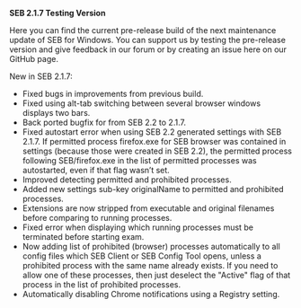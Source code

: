 **SEB 2.1.7 Testing Version**

Here you can find the current pre-release build of the next maintenance update of SEB for Windows. You can support us by testing the pre-release version and give feedback in our forum or by creating an issue here on our GitHub page. 

New in SEB 2.1.7:

- Fixed bugs in improvements from previous build.
- Fixed using alt-tab switching between several browser windows displays two bars.
- Back ported bugfix for from SEB 2.2 to 2.1.7.
- Fixed autostart error when using SEB 2.2 generated settings with SEB 2.1.7. If permitted process firefox.exe for SEB browser was contained in settings (because those were created in SEB 2.2), the permitted process following SEB/firefox.exe in the list of permitted processes was autostarted, even if that flag wasn’t set.
- Improved detecting permitted and prohibited processes. 
- Added new settings sub-key originalName to permitted and prohibited processes.
- Extensions are now stripped from executable and original filenames before comparing to running processes.
- Fixed error when displaying which running processes must be terminated before starting exam.
- Now adding list of prohibited (browser) processes automatically to all config files which SEB Client or SEB Config Tool opens, unless a prohibited process with the same name already exists. If you need to allow one of these processes, then just deselect the "Active" flag of that process in the list of prohibited processes.
- Automatically disabling Chrome notifications using a Registry setting.